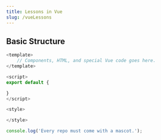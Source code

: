 ```yaml
---
title: Lessons in Vue
slug: /vueLessons
---
```

## Basic Structure

```javascript {3}
<template>
    // Components, HTML, and special Vue code goes here.
</template>

<script>
export default {

}
</script>

<style>

</style>
```
```jsx
console.log('Every repo must come with a mascot.');
```